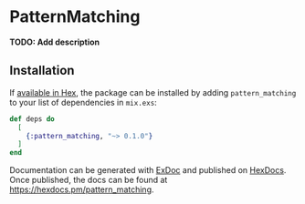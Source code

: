 # PatternMatching

**TODO: Add description**

## Installation

If [available in Hex](https://hex.pm/docs/publish), the package can be installed
by adding `pattern_matching` to your list of dependencies in `mix.exs`:

```elixir
def deps do
  [
    {:pattern_matching, "~> 0.1.0"}
  ]
end
```

Documentation can be generated with [ExDoc](https://github.com/elixir-lang/ex_doc)
and published on [HexDocs](https://hexdocs.pm). Once published, the docs can
be found at <https://hexdocs.pm/pattern_matching>.

